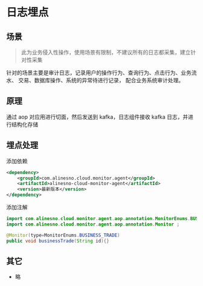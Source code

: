 # 日志埋点

## 场景

> 此为业务侵入性操作，使用场景有限制，不建议所有的日志都采集，建立针对性采集

针对的场景主要是审计日志，记录用户的操作行为、查询行为、点击行为、业务流水、
交易、数据库操作、系统的异常待进行记录，
配合业务系统审计处理。

## 原理

通过 aop 对应用进行切面，然后发送到 kafka，日志组件接收 kafka 日志，并进行结构化存储

## 埋点处理

添加依赖

```xml
<dependency>
    <groupId>com.alinesno.cloud.monitor.agent</groupId>
    <artifactId>alinesno-cloud-monitor-agent</artifactId>
    <version>最新版本</version>
</dependency>
```

添加注解

```java
import com.alinesno.cloud.monitor.agent.aop.annotation.MonitorEnums.BUSINESS_TRADE ;
import com.alinesno.cloud.monitor.agent.aop.annotation.Monitor ;

@Monitor(type=MonitorEnums.BUSINESS_TRADE)
public void businessTrade(String id){}
```

## 其它

- 略
